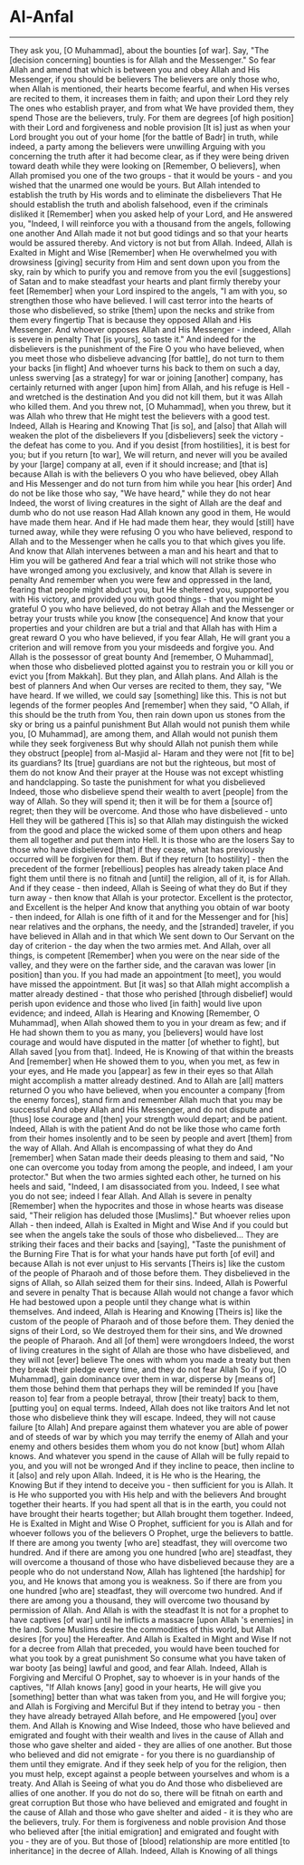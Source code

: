 # Al-Anfal
---
They ask you, [O Muhammad], about the bounties [of war]. Say, "The [decision concerning] bounties is for Allah and the Messenger." So fear Allah and amend that which is between you and obey Allah and His Messenger, if you should be believers
The believers are only those who, when Allah is mentioned, their hearts become fearful, and when His verses are recited to them, it increases them in faith; and upon their Lord they rely
The ones who establish prayer, and from what We have provided them, they spend
Those are the believers, truly. For them are degrees [of high position] with their Lord and forgiveness and noble provision
[It is] just as when your Lord brought you out of your home [for the battle of Badr] in truth, while indeed, a party among the believers were unwilling
Arguing with you concerning the truth after it had become clear, as if they were being driven toward death while they were looking on
[Remember, O believers], when Allah promised you one of the two groups - that it would be yours - and you wished that the unarmed one would be yours. But Allah intended to establish the truth by His words and to eliminate the disbelievers
That He should establish the truth and abolish falsehood, even if the criminals disliked it
[Remember] when you asked help of your Lord, and He answered you, "Indeed, I will reinforce you with a thousand from the angels, following one another
And Allah made it not but good tidings and so that your hearts would be assured thereby. And victory is not but from Allah. Indeed, Allah is Exalted in Might and Wise
[Remember] when He overwhelmed you with drowsiness [giving] security from Him and sent down upon you from the sky, rain by which to purify you and remove from you the evil [suggestions] of Satan and to make steadfast your hearts and plant firmly thereby your feet
[Remember] when your Lord inspired to the angels, "I am with you, so strengthen those who have believed. I will cast terror into the hearts of those who disbelieved, so strike [them] upon the necks and strike from them every fingertip
That is because they opposed Allah and His Messenger. And whoever opposes Allah and His Messenger - indeed, Allah is severe in penalty
That [is yours], so taste it." And indeed for the disbelievers is the punishment of the Fire
O you who have believed, when you meet those who disbelieve advancing [for battle], do not turn to them your backs [in flight]
And whoever turns his back to them on such a day, unless swerving [as a strategy] for war or joining [another] company, has certainly returned with anger [upon him] from Allah, and his refuge is Hell - and wretched is the destination
And you did not kill them, but it was Allah who killed them. And you threw not, [O Muhammad], when you threw, but it was Allah who threw that He might test the believers with a good test. Indeed, Allah is Hearing and Knowing
That [is so], and [also] that Allah will weaken the plot of the disbelievers
If you [disbelievers] seek the victory - the defeat has come to you. And if you desist [from hostilities], it is best for you; but if you return [to war], We will return, and never will you be availed by your [large] company at all, even if it should increase; and [that is] because Allah is with the believers
O you who have believed, obey Allah and His Messenger and do not turn from him while you hear [his order]
And do not be like those who say, "We have heard," while they do not hear
Indeed, the worst of living creatures in the sight of Allah are the deaf and dumb who do not use reason
Had Allah known any good in them, He would have made them hear. And if He had made them hear, they would [still] have turned away, while they were refusing
O you who have believed, respond to Allah and to the Messenger when he calls you to that which gives you life. And know that Allah intervenes between a man and his heart and that to Him you will be gathered
And fear a trial which will not strike those who have wronged among you exclusively, and know that Allah is severe in penalty
And remember when you were few and oppressed in the land, fearing that people might abduct you, but He sheltered you, supported you with His victory, and provided you with good things - that you might be grateful
O you who have believed, do not betray Allah and the Messenger or betray your trusts while you know [the consequence]
And know that your properties and your children are but a trial and that Allah has with Him a great reward
O you who have believed, if you fear Allah, He will grant you a criterion and will remove from you your misdeeds and forgive you. And Allah is the possessor of great bounty
And [remember, O Muhammad], when those who disbelieved plotted against you to restrain you or kill you or evict you [from Makkah]. But they plan, and Allah plans. And Allah is the best of planners
And when Our verses are recited to them, they say, "We have heard. If we willed, we could say [something] like this. This is not but legends of the former peoples
And [remember] when they said, "O Allah, if this should be the truth from You, then rain down upon us stones from the sky or bring us a painful punishment
But Allah would not punish them while you, [O Muhammad], are among them, and Allah would not punish them while they seek forgiveness
But why should Allah not punish them while they obstruct [people] from al-Masjid al- Haram and they were not [fit to be] its guardians? Its [true] guardians are not but the righteous, but most of them do not know
And their prayer at the House was not except whistling and handclapping. So taste the punishment for what you disbelieved
Indeed, those who disbelieve spend their wealth to avert [people] from the way of Allah. So they will spend it; then it will be for them a [source of] regret; then they will be overcome. And those who have disbelieved - unto Hell they will be gathered
[This is] so that Allah may distinguish the wicked from the good and place the wicked some of them upon others and heap them all together and put them into Hell. It is those who are the losers
Say to those who have disbelieved [that] if they cease, what has previously occurred will be forgiven for them. But if they return [to hostility] - then the precedent of the former [rebellious] peoples has already taken place
And fight them until there is no fitnah and [until] the religion, all of it, is for Allah. And if they cease - then indeed, Allah is Seeing of what they do
But if they turn away - then know that Allah is your protector. Excellent is the protector, and Excellent is the helper
And know that anything you obtain of war booty - then indeed, for Allah is one fifth of it and for the Messenger and for [his] near relatives and the orphans, the needy, and the [stranded] traveler, if you have believed in Allah and in that which We sent down to Our Servant on the day of criterion - the day when the two armies met. And Allah, over all things, is competent
[Remember] when you were on the near side of the valley, and they were on the farther side, and the caravan was lower [in position] than you. If you had made an appointment [to meet], you would have missed the appointment. But [it was] so that Allah might accomplish a matter already destined - that those who perished [through disbelief] would perish upon evidence and those who lived [in faith] would live upon evidence; and indeed, Allah is Hearing and Knowing
[Remember, O Muhammad], when Allah showed them to you in your dream as few; and if He had shown them to you as many, you [believers] would have lost courage and would have disputed in the matter [of whether to fight], but Allah saved [you from that]. Indeed, He is Knowing of that within the breasts
And [remember] when He showed them to you, when you met, as few in your eyes, and He made you [appear] as few in their eyes so that Allah might accomplish a matter already destined. And to Allah are [all] matters returned
O you who have believed, when you encounter a company [from the enemy forces], stand firm and remember Allah much that you may be successful
And obey Allah and His Messenger, and do not dispute and [thus] lose courage and [then] your strength would depart; and be patient. Indeed, Allah is with the patient
And do not be like those who came forth from their homes insolently and to be seen by people and avert [them] from the way of Allah. And Allah is encompassing of what they do
And [remember] when Satan made their deeds pleasing to them and said, "No one can overcome you today from among the people, and indeed, I am your protector." But when the two armies sighted each other, he turned on his heels and said, "Indeed, I am disassociated from you. Indeed, I see what you do not see; indeed I fear Allah. And Allah is severe in penalty
[Remember] when the hypocrites and those in whose hearts was disease said, "Their religion has deluded those [Muslims]." But whoever relies upon Allah - then indeed, Allah is Exalted in Might and Wise
And if you could but see when the angels take the souls of those who disbelieved... They are striking their faces and their backs and [saying], "Taste the punishment of the Burning Fire
That is for what your hands have put forth [of evil] and because Allah is not ever unjust to His servants
[Theirs is] like the custom of the people of Pharaoh and of those before them. They disbelieved in the signs of Allah, so Allah seized them for their sins. Indeed, Allah is Powerful and severe in penalty
That is because Allah would not change a favor which He had bestowed upon a people until they change what is within themselves. And indeed, Allah is Hearing and Knowing
[Theirs is] like the custom of the people of Pharaoh and of those before them. They denied the signs of their Lord, so We destroyed them for their sins, and We drowned the people of Pharaoh. And all [of them] were wrongdoers
Indeed, the worst of living creatures in the sight of Allah are those who have disbelieved, and they will not [ever] believe
The ones with whom you made a treaty but then they break their pledge every time, and they do not fear Allah
So if you, [O Muhammad], gain dominance over them in war, disperse by [means of] them those behind them that perhaps they will be reminded
If you [have reason to] fear from a people betrayal, throw [their treaty] back to them, [putting you] on equal terms. Indeed, Allah does not like traitors
And let not those who disbelieve think they will escape. Indeed, they will not cause failure [to Allah]
And prepare against them whatever you are able of power and of steeds of war by which you may terrify the enemy of Allah and your enemy and others besides them whom you do not know [but] whom Allah knows. And whatever you spend in the cause of Allah will be fully repaid to you, and you will not be wronged
And if they incline to peace, then incline to it [also] and rely upon Allah. Indeed, it is He who is the Hearing, the Knowing
But if they intend to deceive you - then sufficient for you is Allah. It is He who supported you with His help and with the believers
And brought together their hearts. If you had spent all that is in the earth, you could not have brought their hearts together; but Allah brought them together. Indeed, He is Exalted in Might and Wise
O Prophet, sufficient for you is Allah and for whoever follows you of the believers
O Prophet, urge the believers to battle. If there are among you twenty [who are] steadfast, they will overcome two hundred. And if there are among you one hundred [who are] steadfast, they will overcome a thousand of those who have disbelieved because they are a people who do not understand
Now, Allah has lightened [the hardship] for you, and He knows that among you is weakness. So if there are from you one hundred [who are] steadfast, they will overcome two hundred. And if there are among you a thousand, they will overcome two thousand by permission of Allah. And Allah is with the steadfast
It is not for a prophet to have captives [of war] until he inflicts a massacre [upon Allah 's enemies] in the land. Some Muslims desire the commodities of this world, but Allah desires [for you] the Hereafter. And Allah is Exalted in Might and Wise
If not for a decree from Allah that preceded, you would have been touched for what you took by a great punishment
So consume what you have taken of war booty [as being] lawful and good, and fear Allah. Indeed, Allah is Forgiving and Merciful
O Prophet, say to whoever is in your hands of the captives, "If Allah knows [any] good in your hearts, He will give you [something] better than what was taken from you, and He will forgive you; and Allah is Forgiving and Merciful
But if they intend to betray you - then they have already betrayed Allah before, and He empowered [you] over them. And Allah is Knowing and Wise
Indeed, those who have believed and emigrated and fought with their wealth and lives in the cause of Allah and those who gave shelter and aided - they are allies of one another. But those who believed and did not emigrate - for you there is no guardianship of them until they emigrate. And if they seek help of you for the religion, then you must help, except against a people between yourselves and whom is a treaty. And Allah is Seeing of what you do
And those who disbelieved are allies of one another. If you do not do so, there will be fitnah on earth and great corruption
But those who have believed and emigrated and fought in the cause of Allah and those who gave shelter and aided - it is they who are the believers, truly. For them is forgiveness and noble provision
And those who believed after [the initial emigration] and emigrated and fought with you - they are of you. But those of [blood] relationship are more entitled [to inheritance] in the decree of Allah. Indeed, Allah is Knowing of all things

